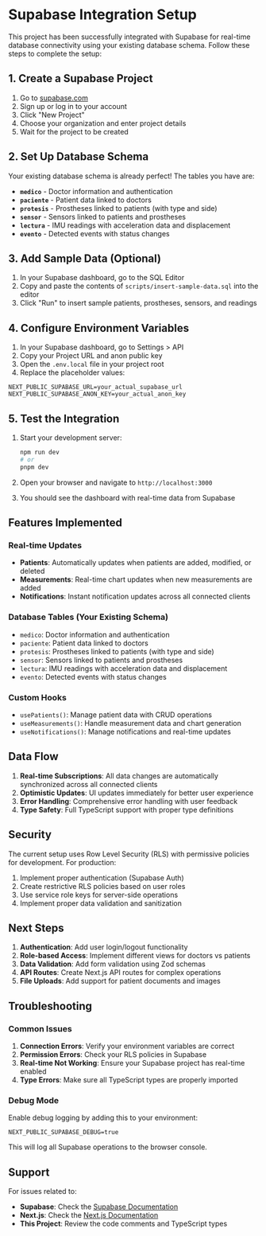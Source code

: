 # Supabase Integration Setup

This project has been successfully integrated with Supabase for real-time database connectivity using your existing database schema. Follow these steps to complete the setup:

## 1. Create a Supabase Project

1. Go to [supabase.com](https://supabase.com)
2. Sign up or log in to your account
3. Click "New Project"
4. Choose your organization and enter project details
5. Wait for the project to be created

## 2. Set Up Database Schema

Your existing database schema is already perfect! The tables you have are:

- **`medico`** - Doctor information and authentication
- **`paciente`** - Patient data linked to doctors
- **`protesis`** - Prostheses linked to patients (with type and side)
- **`sensor`** - Sensors linked to patients and prostheses
- **`lectura`** - IMU readings with acceleration data and displacement
- **`evento`** - Detected events with status changes

## 3. Add Sample Data (Optional)

1. In your Supabase dashboard, go to the SQL Editor
2. Copy and paste the contents of `scripts/insert-sample-data.sql` into the editor
3. Click "Run" to insert sample patients, prostheses, sensors, and readings

## 4. Configure Environment Variables

1. In your Supabase dashboard, go to Settings > API
2. Copy your Project URL and anon public key
3. Open the `.env.local` file in your project root
4. Replace the placeholder values:

```env
NEXT_PUBLIC_SUPABASE_URL=your_actual_supabase_url
NEXT_PUBLIC_SUPABASE_ANON_KEY=your_actual_anon_key
```

## 5. Test the Integration

1. Start your development server:
   ```bash
   npm run dev
   # or
   pnpm dev
   ```

2. Open your browser and navigate to `http://localhost:3000`

3. You should see the dashboard with real-time data from Supabase

## Features Implemented

### Real-time Updates
- **Patients**: Automatically updates when patients are added, modified, or deleted
- **Measurements**: Real-time chart updates when new measurements are added
- **Notifications**: Instant notification updates across all connected clients

### Database Tables (Your Existing Schema)
- `medico`: Doctor information and authentication
- `paciente`: Patient data linked to doctors
- `protesis`: Prostheses linked to patients (with type and side)
- `sensor`: Sensors linked to patients and prostheses
- `lectura`: IMU readings with acceleration data and displacement
- `evento`: Detected events with status changes

### Custom Hooks
- `usePatients()`: Manage patient data with CRUD operations
- `useMeasurements()`: Handle measurement data and chart generation
- `useNotifications()`: Manage notifications and real-time updates

## Data Flow

1. **Real-time Subscriptions**: All data changes are automatically synchronized across all connected clients
2. **Optimistic Updates**: UI updates immediately for better user experience
3. **Error Handling**: Comprehensive error handling with user feedback
4. **Type Safety**: Full TypeScript support with proper type definitions

## Security

The current setup uses Row Level Security (RLS) with permissive policies for development. For production:

1. Implement proper authentication (Supabase Auth)
2. Create restrictive RLS policies based on user roles
3. Use service role keys for server-side operations
4. Implement proper data validation and sanitization

## Next Steps

1. **Authentication**: Add user login/logout functionality
2. **Role-based Access**: Implement different views for doctors vs patients
3. **Data Validation**: Add form validation using Zod schemas
4. **API Routes**: Create Next.js API routes for complex operations
5. **File Uploads**: Add support for patient documents and images

## Troubleshooting

### Common Issues

1. **Connection Errors**: Verify your environment variables are correct
2. **Permission Errors**: Check your RLS policies in Supabase
3. **Real-time Not Working**: Ensure your Supabase project has real-time enabled
4. **Type Errors**: Make sure all TypeScript types are properly imported

### Debug Mode

Enable debug logging by adding this to your environment:
```env
NEXT_PUBLIC_SUPABASE_DEBUG=true
```

This will log all Supabase operations to the browser console.

## Support

For issues related to:
- **Supabase**: Check the [Supabase Documentation](https://supabase.com/docs)
- **Next.js**: Check the [Next.js Documentation](https://nextjs.org/docs)
- **This Project**: Review the code comments and TypeScript types

